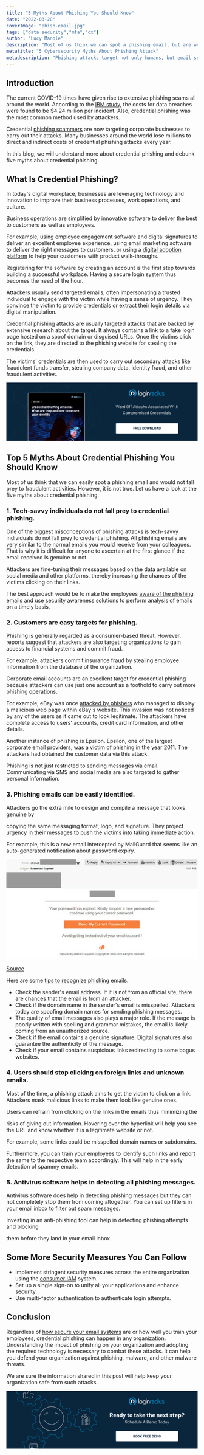 ```yaml
---
title: "5 Myths About Phishing You Should Know"
date: "2022-03-28"
coverImage: "phish-email.jpg"
tags: ["data security","mfa","cx"]
author: "Lucy Manole"
description: "Most of us think we can spot a phishing email, but are we really safe against online fraud? Here are some truths about credential phishing."
metatitle: "5 Cybersecurity Myths About Phishing Attack"
metadescription: "Phishing attacks target not only humans, but email servers as well. It is important to stay alert. Here are a few facts you must know to identify a phishing attack."
---
```


## Introduction

The current COVID-19 times have given rise to extensive phishing scams all around the world. According to the [IBM study](https://newsroom.ibm.com/2021-07-28-IBM-Report-Cost-of-a-Data-Breach-Hits-Record-High-During-Pandemic), the costs for data breaches were found to be $4.24 million per incident.  Also, credential phishing was the most common method used by attackers.

Credential [phishing scammers](https://www.loginradius.com/blog/identity/phishing-for-identity/) are now targeting corporate businesses to carry out their attacks. Many businesses around the world lose millions to direct and indirect costs of credential phishing attacks every year. 

In this blog, we will understand more about credential phishing and debunk five myths about credential phishing.


## What Is Credential Phishing?

In today's digital workplace, businesses are leveraging technology and innovation to improve their business processes, work operations, and culture. 

Business operations are simplified by innovative software to deliver the best to customers as well as employees. 

For example, using employee engagement software and digital signatures to deliver an excellent employee experience, using email marketing software to deliver the right messages to customers, or using a [digital adoption platform](https://www.walkme.com/glossary/digital-adoption-platform/) to help your customers with product walk-throughs.

Registering for the software by creating an account is the first step towards building a successful workplace. Having a secure login system thus becomes the need of the hour. 

Attackers usually send targeted emails, often impersonating a trusted individual to engage with the victim while having a sense of urgency. They convince the victim to provide credentials or extract their login details via digital manipulation. 

Credential phishing attacks are usually targeted attacks that are backed by extensive research about the target. It always contains a link to a fake login page hosted on a spoof domain or disguised URLs. Once the victims click on the link, they are directed to the phishing website for stealing the credentials.

The victims' credentials are then used to carry out secondary attacks like fraudulent funds transfer, stealing company data, identity fraud, and other fraudulent activities.

[![WP-credential-stuffing](WP-credential-stuffing.png)](https://www.loginradius.com/resource/understanding-credential-stuffing-attacks-whitepaper)


## Top 5 Myths About Credential Phishing You Should Know

Most of us think that we can easily spot a phishing email and would not fall prey to fraudulent activities. However, it is not true. Let us have a look at the five myths about credential phishing.


### 1. Tech-savvy individuals do not fall prey to credential phishing.

One of the biggest misconceptions of phishing attacks is tech-savvy individuals do not fall prey to credential phishing. All phishing emails are very similar to the normal emails you would receive from your colleagues. That is why it is difficult for anyone to ascertain at the first glance if the email received is genuine or not.

Attackers are fine-tuning their messages based on the data available on social media and other platforms, thereby increasing the chances of the victims clicking on their links. 

The best approach would be to make the employees [aware of the phishing emails](https://www.loginradius.com/blog/identity/stop-scammers-getting-email-address/) and use security awareness solutions to perform analysis of emails on a timely basis. 


### 2. Customers are easy targets for phishing.

Phishing is generally regarded as a consumer-based threat. However, reports suggest that attackers are also targeting organizations to gain access to financial systems and commit fraud. 

For example, attackers commit insurance fraud by stealing employee information from the database of the organization. 

Corporate email accounts are an excellent target for credential phishing because attackers can use just one account as a foothold to carry out more phishing operations. 

For example, eBay was once [attacked by phishers](https://news.netcraft.com/archives/2015/09/23/ebay-phishing-sites-hosted-by-ebay.html) who managed to display a malicious web page within eBay's website. This invasion was not noticed by any of the users as it came out to look legitimate. The attackers have complete access to users' accounts, credit card information, and other details.

Another instance of phishing is Epsilon. Epsilon, one of the largest corporate email providers, was a victim of phishing in the year 2011. The attackers had obtained the customer data via this attack.

Phishing is not just restricted to sending messages via email. Communicating via SMS and social media are also targeted to gather personal information. 


### 3. Phishing emails can be easily identified.

Attackers go the extra mile to design and compile a message that looks genuine by 

copying the same messaging format, logo, and signature. They project urgency in their messages to push the victims into taking immediate action.

For example, this is a new email intercepted by MailGuard that seems like an auto-generated notification about password expiry. 


![ss-1](ss-1.jpg)


[Source](https://www.mailguard.com.au/blog/phishing-email-employing-cpanel-branding-claims-your-password-has-expired) 

Here are some [tips to recognize phishing](https://www.loginradius.com/blog/identity/phishing-for-identity/) emails.



* Check the sender's email address. If it is not from an official site, there are chances that the email is from an attacker.
* Check if the domain name in the sender's email is misspelled. Attackers today are spoofing domain names for sending phishing messages.
* The quality of email messages also plays a major role. If the message is poorly written with spelling and grammar mistakes, the email is likely coming from an unauthorized source.
* Check if the email contains a genuine signature. Digital signatures also guarantee the authenticity of the message.
* Check if your email contains suspicious links redirecting to some bogus websites.  


### 4. Users should stop clicking on foreign links and unknown emails.

Most of the time, a phishing attack aims to get the victim to click on a link. Attackers mask malicious links to make them look like genuine ones.

Users can refrain from clicking on the links in the emails thus minimizing the 

risks of giving out information. Hovering over the hyperlink will help you see the URL and know whether it is a legitimate website or not. 

For example, some links could be misspelled domain names or subdomains. 

Furthermore, you can train your employees to identify such links and report the same to the respective team accordingly. This will help in the early detection of spammy emails.


### 5. Antivirus software helps in detecting all phishing messages.

Antivirus software does help in detecting phishing messages but they can not completely stop them from coming altogether. You can set up filters in your email inbox to filter out spam messages. 

Investing in an anti-phishing tool can help in detecting phishing attempts and blocking 

them before they land in your email inbox. 


## Some More Security Measures You Can Follow


* Implement stringent security measures across the entire organization using the [consumer IAM](https://www.loginradius.com/blog/identity/customer-identity-and-access-management/) system. 
* Set up a single sign-on to unify all your applications and enhance security.
* Use multi-factor authentication to authenticate login attempts.

## Conclusion

Regardless of [how secure your email systems](https://www.loginradius.com/blog/identity/secure-email-address-website/) are or how well you train your employees, credential phishing can happen in any organization. Understanding the impact of phishing on your organization and adopting the required technology is necessary to combat these attacks. It can help you defend your organization against phishing, malware, and other malware threats.

We are sure the information shared in this post will help keep your organization safe from such attacks. 
 
[![book-a-free-demo-loginradius](../../assets/book-a-demo-loginradius.png)](https://www.loginradius.com/contact-us?utm_source=blog&utm_medium=web&utm_campaign=5-myths-about-phishing-attack)
